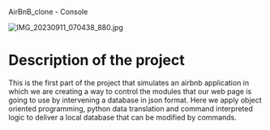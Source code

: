 AirBnB_clone - Console

![IMG_20230911_070438_880.jpg](https://github.com/C.shoga/AirBnB_clone/images/IMG_20230911_070438_880.jpg)

# Description of the project

This is the first part of the project that simulates an airbnb application in which we are creating a way to control the modules that our web page is going to use by intervening a database in json format. Here we apply object oriented programming, python data translation and command interpreted logic to deliver a local database that can be modified by commands.
